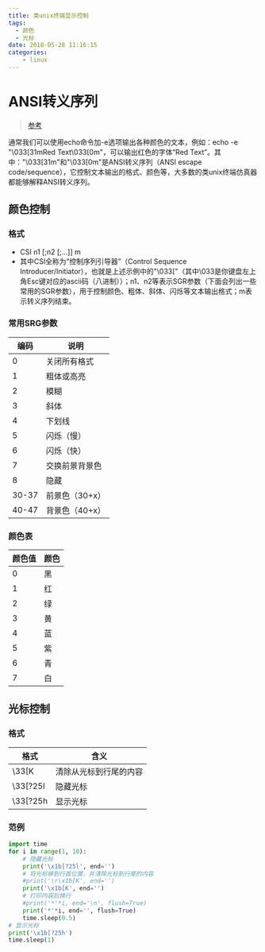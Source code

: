 ```yaml
---
title: 类unix终端显示控制
tags:
  - 颜色
  - 光标
date: 2018-05-28 11:16:15
categories: 
    - linux
---
```


# ANSI转义序列
>[参考](https://www.cnblogs.com/crabxx/p/4046498.html)

通常我们可以使用echo命令加-e选项输出各种颜色的文本，例如：echo -e "\033[31mRed Text\033[0m"，可以输出红色的字体“Red Text”。其中："\033[31m"和"\033[0m"是ANSI转义序列（ANSI escape code/sequence），它控制文本输出的格式、颜色等，大多数的类unix终端仿真器都能够解释ANSI转义序列。  

## 颜色控制
### 格式
* CSI n1 [;n2 [;…]] m
* 其中CSI全称为“控制序列引导器”（Control Sequence Introducer/Initiator），也就是上述示例中的"\033["（其中\033是你键盘左上角Esc键对应的ascii码（八进制））；n1、n2等表示SGR参数（下面会列出一些常用的SGR参数），用于控制颜色、粗体、斜体、闪烁等文本输出格式；m表示转义序列结束。

### 常用SRG参数
|  编码 |      说明      |
|-------|----------------|
| 0     | 关闭所有格式   |
| 1     | 粗体或高亮     |
| 2     | 模糊           |
| 3     | 斜体           |
| 4     | 下划线         |
| 5     | 闪烁（慢）     |
| 6     | 闪烁（快）     |
| 7     | 交换前景背景色 |
| 8     | 隐藏           |
| 30-37 | 前景色（30+x） |
| 40-47 | 背景色（40+x） |

### 颜色表
| 颜色值 | 颜色 |
|--------|------|
|      0 | 黑   |
|      1 | 红   |
|      2 | 绿   |
|      3 | 黄   |
|      4 | 蓝   |
|      5 | 紫   |
|      6 | 青   |
|      7 | 白   |

## 光标控制
### 格式
|   格式   |          含义          |
|----------|------------------------|
| \33[K    | 清除从光标到行尾的内容 |
| \33[?25l | 隐藏光标               |
| \33[?25h | 显示光标               |

### 范例
```python
import time
for i in range(1, 10):
    # 隐藏光标
    print('\x1b[?25l', end='')
    # 将光标移到行首位置，并清除光标到行尾的内容
    #print('\r\x1b[K', end='')
    print('\x1b[K', end='')
    # 打印内容后换行
    #print('*'*i, end='\n', flush=True)
    print('*'*i, end='', flush=True)
    time.sleep(0.5)
# 显示光标
print('\x1b[?25h')
time.sleep(1)
```
